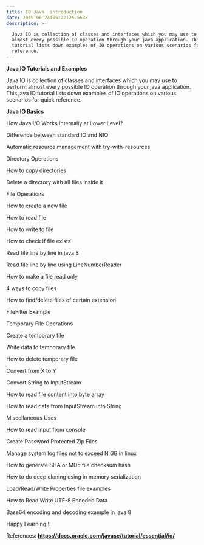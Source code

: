 ```yaml
---
title: IO Java  introduction
date: 2019-06-24T06:22:25.563Z
description: >-

  Java IO is collection of classes and interfaces which you may use to perform
  almost every possible IO operation through your java application. This java IO
  tutorial lists down examples of IO operations on various scenarios for quick
  reference.
---
```

**Java IO Tutorials and Examples**

Java IO is collection of classes and interfaces which you may use to perform almost every possible IO operation through your java application. This java IO tutorial lists down examples of IO operations on various scenarios for quick reference.



**Java IO Basics**

How Java I/O Works Internally at Lower Level?

Difference between standard IO and NIO

Automatic resource management with try-with-resources

Directory Operations

How to copy directories

Delete a directory with all files inside it

File Operations

How to create a new file

How to read file

How to write to file

How to check if file exists

Read file line by line in java 8

Read file line by line using LineNumberReader

How to make a file read only

4 ways to copy files

How to find/delete files of certain extension

FileFilter Example

Temporary File Operations

Create a temporary file

Write data to temporary file

How to delete temporary file

Convert from X to Y

Convert String to InputStream

How to read file content into byte array

How to read data from InputStream into String

Miscellaneous Uses

How to read input from console

Create Password Protected Zip Files

Manage system log files not to exceed N GB in linux

How to generate SHA or MD5 file checksum hash

How to do deep cloning using in memory serialization

Load/Read/Write Properties file examples

How to Read Write UTF-8 Encoded Data

Base64 encoding and decoding example in java 8

Happy Learning !!



References: **https://docs.oracle.com/javase/tutorial/essential/io/**
